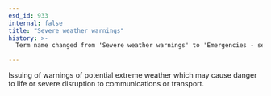 ```yaml
---
esd_id: 933
internal: false
title: "Severe weather warnings"
history: >-
  Term name changed from 'Severe weather warnings' to 'Emergencies - severe weather warnings' in version 3.00. Name changed to 'Severe weather warnings' in version 4.00.

---
```


Issuing of warnings of potential extreme weather which may cause danger to life or severe disruption to communications or transport.

